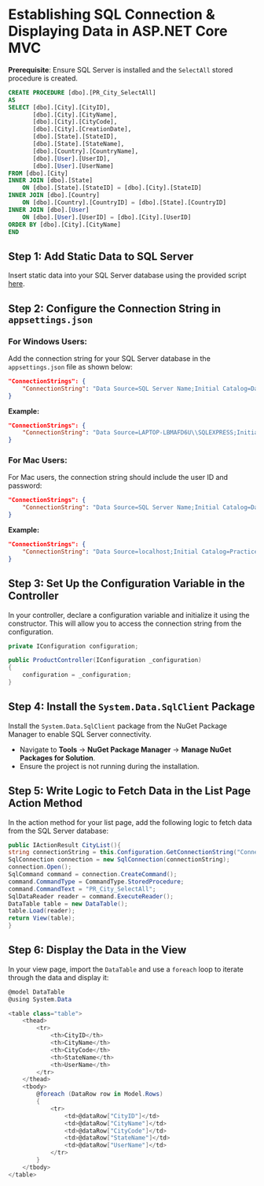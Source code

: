 # Establishing SQL Connection & Displaying Data in ASP.NET Core MVC

**Prerequisite**: Ensure SQL Server is installed and the `SelectAll` stored procedure is created.

```sql
CREATE PROCEDURE [dbo].[PR_City_SelectAll]
AS
SELECT [dbo].[City].[CityID],
       [dbo].[City].[CityName],
       [dbo].[City].[CityCode],
	   [dbo].[City].[CreationDate],
	   [dbo].[State].[StateID],
       [dbo].[State].[StateName],
       [dbo].[Country].[CountryName],
	   [dbo].[User].[UserID],
       [dbo].[User].[UserName]
FROM [dbo].[City]
INNER JOIN [dbo].[State]
    ON [dbo].[State].[StateID] = [dbo].[City].[StateID]
INNER JOIN [dbo].[Country]
    ON [dbo].[Country].[CountryID] = [dbo].[State].[CountryID]
INNER JOIN [dbo].[User]
    ON [dbo].[User].[UserID] = [dbo].[City].[UserID]
ORDER BY [dbo].[City].[CityName]
END
```

## Step 1: Add Static Data to SQL Server

Insert static data into your SQL Server database using the provided script [here](https://codeshare.io/KWnnDK).

## Step 2: Configure the Connection String in `appsettings.json`

### For Windows Users:

Add the connection string for your SQL Server database in the `appsettings.json` file as shown below:

```json
"ConnectionStrings": {
    "ConnectionString": "Data Source=SQL Server Name;Initial Catalog=DatabaseName;Integrated Security=true;"
}
```

**Example:**

```json
"ConnectionStrings": {
    "ConnectionString": "Data Source=LAPTOP-LBMAFD6U\\SQLEXPRESS;Initial Catalog=StudentMaster;Integrated Security=true;"
}
```

### For Mac Users:

For Mac users, the connection string should include the user ID and password:

```json
"ConnectionStrings": {
    "ConnectionString": "Data Source=SQL Server Name;Initial Catalog=DatabaseName;User id=userID; password=Password;"
}
```

**Example:**

```json
"ConnectionStrings": {
    "ConnectionString": "Data Source=localhost;Initial Catalog=Practice;User id=SA; password=MyStrongPass123;"
}
```

## Step 3: Set Up the Configuration Variable in the Controller

In your controller, declare a configuration variable and initialize it using the constructor. This will allow you to access the connection string from the configuration.

```csharp
private IConfiguration configuration;

public ProductController(IConfiguration _configuration)
{
    configuration = _configuration;
}
```

## Step 4: Install the `System.Data.SqlClient` Package

Install the `System.Data.SqlClient` package from the NuGet Package Manager to enable SQL Server connectivity.

- Navigate to **Tools** -> **NuGet Package Manager** -> **Manage NuGet Packages for Solution**.
- Ensure the project is not running during the installation.

## Step 5: Write Logic to Fetch Data in the List Page Action Method

In the action method for your list page, add the following logic to fetch data from the SQL Server database:

```csharp
public IActionResult CityList(){
string connectionString = this.Configuration.GetConnectionString("ConnectionString");
SqlConnection connection = new SqlConnection(connectionString);
connection.Open();
SqlCommand command = connection.CreateCommand();
command.CommandType = CommandType.StoredProcedure;
command.CommandText = "PR_City_SelectAll";
SqlDataReader reader = command.ExecuteReader();
DataTable table = new DataTable();
table.Load(reader);
return View(table);
}
```

## Step 6: Display the Data in the View

In your view page, import the `DataTable` and use a `foreach` loop to iterate through the data and display it:

```csharp
@model DataTable
@using System.Data

<table class="table">
    <thead>
        <tr>
            <th>CityID</th>
            <th>CityName</th>
            <th>CityCode</th>
            <th>StateName</th>
            <th>UserName</th>
        </tr>
    </thead>
    <tbody>
        @foreach (DataRow row in Model.Rows)
        {
            <tr>
                <td>@dataRow["CityID"]</td>
                <td>@dataRow["CityName"]</td>
                <td>@dataRow["CityCode"]</td>
                <td>@dataRow["StateName"]</td>
                <td>@dataRow["UserName"]</td>
            </tr>
        }
    </tbody>
</table>
```
